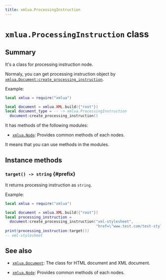 ```yaml
---
title: xmlua.ProcessingInstruction
---
```


# `xmlua.ProcessingInstruction` class

## Summary

It's a class for processing instruction node.

Normaly, you can get processing instruction object by [`xmlua.Document:create_processing_instruction`][create-processing-instruction].

Example:

```lua
local xmlua = require("xmlua")

local document = xmlua.XML.build({"root"})
local document_type = -- -> xmlua.ProcessingInstruction
  document:create_processing_instruction()
```

It has methods of the following modules:

  * [`xmlua.Node`][node]: Provides common methods of each nodes.

It means that you can use methods in the modules.

## Instance methods

### `target() -> string` {#prefix}

It returns processing instruction as `string`.

Example:

```lua
local xmlua = require("xmlua")

local document = xmlua.XML.build({"root"})
local processing_instruction =
  document:create_processing_instruction("xml-stylesheet",
                                         "href=\"www.test.com/test-style.xsl\" type=\"text/xsl\"")
print(processing_instruction:target())
-- xml-stylesheet
```

## See also

  * [`xmlua.Document`][document]: The class for HTML document and XML document.

  * [`xmlua.Node`][node]: Provides common methods of each nodes.


[create-processing-instruction]:document.html#create-processing-instruction

[document]:document.html

[node]:node.html
